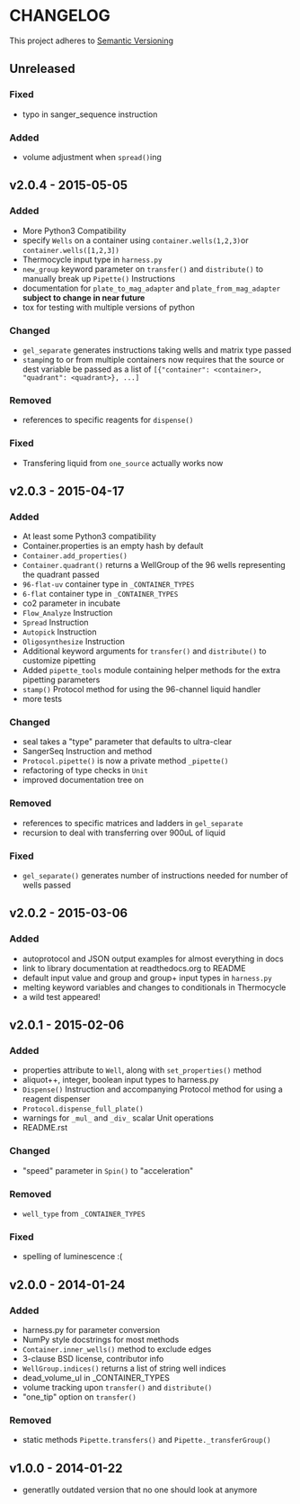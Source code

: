 # CHANGELOG

This project adheres to [Semantic Versioning](http://semver.org/)

## Unreleased

### Fixed
- typo in sanger_sequence instruction

### Added
- volume adjustment when `spread()`ing


## v2.0.4 - 2015-05-05

### Added
- More Python3 Compatibility
- specify `Wells` on a container using `container.wells(1,2,3)`or `container.wells([1,2,3])`
- Thermocycle input type in `harness.py`
- `new_group` keyword parameter on `transfer()` and `distribute()` to manually break up `Pipette()` Instructions
- documentation for `plate_to_mag_adapter` and `plate_from_mag_adapter` **subject to change in near future**
- tox for testing with multiple versions of python

### Changed
- `gel_separate` generates instructions taking wells and matrix type passed
- `stamp`ing to or from multiple containers now requires that the source or dest variable be passed as a list of `[{"container": <container>, "quadrant": <quadrant>}, ...]`

### Removed
- references to specific reagents for `dispense()`

### Fixed
- Transfering liquid from `one_source` actually works now

## v2.0.3 - 2015-04-17


### Added
- At least some Python3 compatibility
- Container.properties is an empty hash by default
- `Container.add_properties()`
- `Container.quadrant()` returns a WellGroup of the 96 wells representing the quadrant passed
- `96-flat-uv` container type in `_CONTAINER_TYPES`
- `6-flat` container type in `_CONTAINER_TYPES`
- co2 parameter in incubate
- `Flow_Analyze` Instruction
- `Spread` Instruction
- `Autopick` Instruction
- `Oligosynthesize` Instruction
- Additional keyword arguments for `transfer()` and `distribute()` to customize pipetting
- Added `pipette_tools` module containing helper methods for the extra pipetting parameters
- `stamp()` Protocol method for using the 96-channel liquid handler
- more tests

### Changed
- seal takes a "type" parameter that defaults to ultra-clear
- SangerSeq Instruction and method
- `Protocol.pipette()` is now a private method `_pipette()`
- refactoring of type checks in `Unit`
- improved documentation tree on

### Removed
- references to specific matrices and ladders in `gel_separate`
- recursion to deal with transferring over 900uL of liquid

### Fixed
- `gel_separate()` generates number of instructions needed for number of wells passed


## v2.0.2 - 2015-03-06

### Added
- autoprotocol and JSON output examples for almost everything in docs
- link to library documentation at readthedocs.org to README
- default input value and group and group+ input types in `harness.py`
- melting keyword variables and changes to conditionals in Thermocycle
- a wild test appeared!

## v2.0.1 - 2015-02-06

### Added
- properties attribute to `Well`, along with `set_properties()` method
- aliquot++, integer, boolean input types to harness.py
- `Dispense()` Instruction and accompanying Protocol method for using a reagent dispenser
- `Protocol.dispense_full_plate()`
- warnings for `_mul_` and `_div_` scalar Unit operations
- README.rst

### Changed
- "speed" parameter in `Spin()` to "acceleration"

### Removed
- `well_type` from `_CONTAINER_TYPES`

### Fixed
- spelling of luminescence :(

## v2.0.0 - 2014-01-24

### Added
- harness.py for parameter conversion
- NumPy style docstrings for most methods
- `Container.inner_wells()` method to exclude edges
- 3-clause BSD license, contributor info
- `WellGroup.indices()` returns a list of string well indices
- dead_volume_ul in _CONTAINER_TYPES
- volume tracking upon `transfer()` and `distribute()`
- "one_tip" option on `transfer()`

### Removed
- static methods `Pipette.transfers()` and `Pipette._transferGroup()`

## v1.0.0 - 2014-01-22

- generatlly outdated version that no one should look at anymore
















